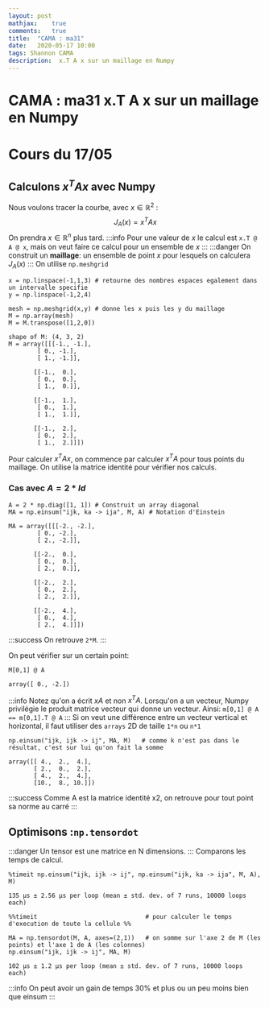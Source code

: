 ```yaml
---
layout: post
mathjax:    true
comments:   true
title:  "CAMA : ma31"
date:   2020-05-17 10:00
tags: Shannon CAMA
description:  x.T A x sur un maillage en Numpy
---
```


# CAMA : ma31 x.T A x sur un maillage en Numpy
# Cours du 17/05

## Calculons $x^TAx$ avec Numpy
Nous voulons tracer la courbe, avec $x\in\mathbb{R}^2$ :
$$
J_A(x) = x^TAx
$$
On prendra $x\in\mathbb{R}^n$ plus tard.
:::info
Pour une valeur de $x$ le calcul est `x.T @ A @ x`, mais on veut faire ce calcul pour un ensemble de $x$
:::
:::danger
On construit un **maillage**: un ensemble de point $x$ pour lesquels on calculera $J_A(x)$
:::
On utilise `np.meshgrid`
```python=
x = np.linspace(-1,1,3) # retourne des nombres espaces egalement dans un intervalle specifie
y = np.linspace(-1,2,4)

mesh = np.meshgrid(x,y) # donne les x puis les y du maillage
M = np.array(mesh)
M = M.transpose([1,2,0])
```
```
shape of M: (4, 3, 2)
M = array([[[-1., -1.],
        [ 0., -1.],
        [ 1., -1.]],

       [[-1.,  0.],
        [ 0.,  0.],
        [ 1.,  0.]],

       [[-1.,  1.],
        [ 0.,  1.],
        [ 1.,  1.]],

       [[-1.,  2.],
        [ 0.,  2.],
        [ 1.,  2.]]])
```
Pour calculer $x^TAx$, on commence par calculer $x^TA$ pour tous points du maillage. On utilise la matrice identité pour vérifier nos calculs.

### Cas avec $A = 2*Id$
```python=
A = 2 * np.diag([1, 1]) # Construit un array diagonal
MA = np.einsum("ijk, ka -> ija", M, A) # Notation d'Einstein
```
```
MA = array([[[-2., -2.],
        [ 0., -2.],
        [ 2., -2.]],

       [[-2.,  0.],
        [ 0.,  0.],
        [ 2.,  0.]],

       [[-2.,  2.],
        [ 0.,  2.],
        [ 2.,  2.]],

       [[-2.,  4.],
        [ 0.,  4.],
        [ 2.,  4.]]])
```
:::success
On retrouve `2*M`.
:::


On peut vérifier sur un certain point:
```python=
M[0,1] @ A
```
```
array([ 0., -2.])
```
:::info
Notez qu'on a écrit $xA$ et non $x^TA$. Lorsqu'on a un vecteur, Numpy privilégie le produit matrice vecteur qui donne un vecteur. Ainsi: `m[0,1] @ A == m[0,1].T @ A`
:::
Si on veut une différence entre un vecteur vertical et horizontal, il faut utiliser des `arrays` 2D de taille `1*n` ou `n*1`
```python=
np.einsum("ijk, ijk -> ij", MA, M)   # comme k n'est pas dans le résultat, c'est sur lui qu'on fait la somme
```
```
array([[ 4.,  2.,  4.],
       [ 2.,  0.,  2.],
       [ 4.,  2.,  4.],
       [10.,  8., 10.]])
```
:::success
Comme A est la matrice identité x2, on retrouve pour tout point sa norme au carré
:::
## Optimisons :`np.tensordot`
:::danger
Un tensor est une matrice en N dimensions.
:::
Comparons les temps de calcul.
```python=
%timeit np.einsum("ijk, ijk -> ij", np.einsum("ijk, ka -> ija", M, A), M)
```
```
135 µs ± 2.56 µs per loop (mean ± std. dev. of 7 runs, 10000 loops each)
```
```python=
%%timeit                              # pour calculer le temps d'execution de toute la cellule %%

MA = np.tensordot(M, A, axes=(2,1))   # on somme sur l'axe 2 de M (les points) et l'axe 1 de A (les colonnes)
np.einsum("ijk, ijk -> ij", MA, M)   
```
```
102 µs ± 1.2 µs per loop (mean ± std. dev. of 7 runs, 10000 loops each)
```
:::info
On peut avoir un gain de temps 30% et plus ou un peu moins bien que einsum
:::

